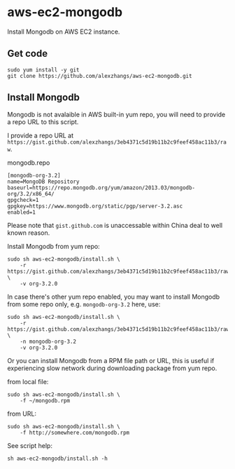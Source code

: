 # aws-ec2-mongodb

Install Mongodb on AWS EC2 instance.

## Get code

```
sudo yum install -y git
git clone https://github.com/alexzhangs/aws-ec2-mongodb.git
```

## Install Mongodb

Mongodb is not avalaible in AWS built-in yum repo, you will need
to provide a repo URL to this script.

I provide a repo URL at
`https://gist.github.com/alexzhangs/3eb4371c5d19b11b2c9feef458ac11b3/raw`.

mongodb.repo

```
[mongodb-org-3.2]
name=MongoDB Repository
baseurl=https://repo.mongodb.org/yum/amazon/2013.03/mongodb-org/3.2/x86_64/
gpgcheck=1
gpgkey=https://www.mongodb.org/static/pgp/server-3.2.asc
enabled=1
```

Please note that `gist.github.com` is unaccessable within China deal
to well known reason.

Install Mongodb from yum repo:

```
sudo sh aws-ec2-mongodb/install.sh \
    -r https://gist.github.com/alexzhangs/3eb4371c5d19b11b2c9feef458ac11b3/raw \
    -v org-3.2.0
```

In case there's other yum repo enabled, you may want to install Mongodb
from some repo only, e.g. `mongodb-org-3.2` here, use:

```
sudo sh aws-ec2-mongodb/install.sh \
    -r https://gist.github.com/alexzhangs/3eb4371c5d19b11b2c9feef458ac11b3/raw \
    -n mongodb-org-3.2
    -v org-3.2.0
```

Or you can install Mongodb from a RPM file path or URL, this is
useful if experiencing slow network during downloading package from yum repo.

from local file:

```
sudo sh aws-ec2-mongodb/install.sh \
    -f ~/mongodb.rpm
```

from URL:

```
sudo sh aws-ec2-mongodb/install.sh \
    -f http://somewhere.com/mongodb.rpm
```

See script help:

```
sh aws-ec2-mongodb/install.sh -h
```
